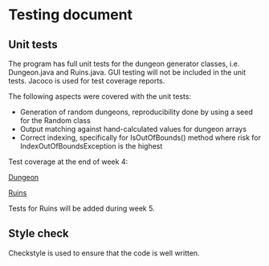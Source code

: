 # Testing document

## Unit tests

The program has full unit tests for the dungeon generator classes, i.e. Dungeon.java and Ruins.java. GUI testing will not be included in the unit tests. Jacoco is used for test coverage reports.

The following aspects were covered with the unit tests:
* Generation of random dungeons, reproducibility done by using a seed for the Random class
* Output matching against hand-calculated values for dungeon arrays
* Correct indexing, specifically for IsOutOfBounds() method where risk for IndexOutOfBoundsException is the highest

Test coverage at the end of week 4:

[Dungeon](https://github.com/lauriap/random-dungeons/blob/master/documentation/test-coverage/test-coverage-dungeon-w4.png)


[Ruins](https://github.com/lauriap/random-dungeons/blob/master/documentation/test-coverage/test-coverage-ruins-w4.png)

Tests for Ruins will be added during week 5.


## Style check

Checkstyle is used to ensure that the code is well written.





